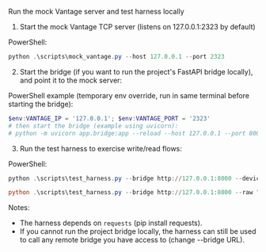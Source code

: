 Run the mock Vantage server and test harness locally

1) Start the mock Vantage TCP server (listens on 127.0.0.1:2323 by default)

PowerShell:

```powershell
python .\scripts\mock_vantage.py --host 127.0.0.1 --port 2323
```

2) Start the bridge (if you want to run the project's FastAPI bridge locally), and point it to the mock server:

PowerShell example (temporary env override, run in same terminal before starting the bridge):

```powershell
$env:VANTAGE_IP = '127.0.0.1'; $env:VANTAGE_PORT = '2323'
# then start the bridge (example using uvicorn):
# python -m uvicorn app.bridge:app --reload --host 127.0.0.1 --port 8000
```

3) Run the test harness to exercise write/read flows:

PowerShell:

```powershell
python .\scripts\test_harness.py --bridge http://127.0.0.1:8000 --device 251 --level 50

python .\scripts\test_harness.py --bridge http://127.0.0.1:8000 --raw "VGL 251"
```

Notes:
- The harness depends on `requests` (pip install requests).
- If you cannot run the project bridge locally, the harness can still be used
  to call any remote bridge you have access to (change --bridge URL).
